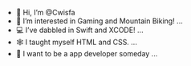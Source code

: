 - 👋 Hi, I’m @Cwisfa
- 👀 I’m interested in Gaming and Mountain Biking! ...
- 💻 I’ve dabbled in Swift and XCODE! ...
- 🕸 I taught myself HTML and CSS. ...
- 📱 I want to be a app developer someday ...

<!---
Cwisfa/Cwisfa is a ✨ special ✨ repository because its `README.md` (this file) appears on your GitHub profile.
You can click the Preview link to take a look at your changes.
--->
